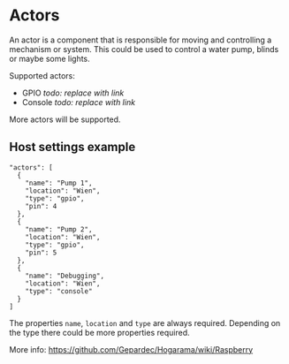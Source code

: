 # Actors

An actor is a component that is responsible for moving and controlling a mechanism or system. This could be used to control a water pump, blinds or maybe some lights.

Supported actors:
* GPIO *todo: replace with link*
* Console *todo: replace with link*

More actors will be supported.


## Host settings example

    "actors": [
      {
        "name": "Pump 1",
        "location": "Wien",
        "type": "gpio",
        "pin": 4
      },
      {
        "name": "Pump 2",
        "location": "Wien",
        "type": "gpio",
        "pin": 5
      },
      {
        "name": "Debugging",
        "location": "Wien",
        "type": "console"
      }
    ]

The properties `name`, `location` and `type` are always required. Depending on the type there could be more properties required.

More info: https://github.com/Gepardec/Hogarama/wiki/Raspberry